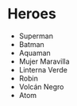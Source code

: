 # Heroes

- Superman
- Batman
- Aquaman
- Mujer Maravilla
- Linterna Verde
- Robin
- Volcán Negro
- Atom
